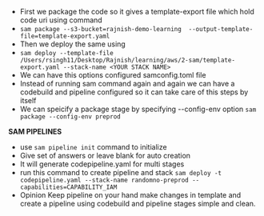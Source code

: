 * First we package the code so it gives a template-export file which hold code uri using command
* `sam package --s3-bucket=rajnish-demo-learning  --output-template-file=template-export.yaml`
* Then we deploy the same using
* `sam deploy --template-file /Users/rsingh11/Desktop/Rajnish/learning/aws/2-sam/template-export.yaml --stack-name <YOUR STACK NAME>`
* We can have this options configured samconfig.toml file
* Instead of running sam command again and again we can have a codebuild and pipeline configured so it can take care of this steps by itself
* We can speicify a package stage by specifying --config-env option `sam package --config-env preprod`

**SAM PIPELINES**

* use `sam pipeline init` command to initialize
* Give set of answers or leave blank for auto creation
* It will generate codepipeline.yaml for multi stages
* run this command to create pipeline and stack `sam deploy -t codepipeline.yaml --stack-name randomno-preprod --capabilities=CAPABILITY_IAM`
* Opinion Keep pipeline on your hand make changes in template and create a pipeline using codebuild and pipeline stages simple and clean.
